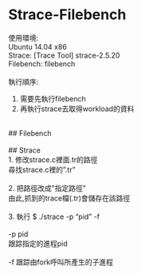# Strace-Filebench  <br /> 
  使用環境:  <br />
  Ubuntu 14.04 x86  <br />
  Strace: [Trace Tool] strace-2.5.20  <br /> 
  Filebench: filebench  <br />
  <br />
  執行順序:  <br />
  1. 需要先執行filebench  <br />
  2. 再執行strace去取得workload的資料  <br />
  <br /> 
## Filebench  <br />
  <br />
## Strace  <br />
  1. 修改strace.c裡面.tr的路徑  <br />
     尋找strace.c裡的”.tr” <br />
  <br />
  2. 把路徑改成"指定路徑"  <br />
     由此,抓到的trace檔(.tr)會儲存在該路徑  <br />
  <br />
  3. 執行 $ ./strace -p “pid” -f <br />
  <br />
  -p pid  <br />
  跟踪指定的進程pid  <br />
  <br />
  -f 跟踪由fork呼叫所產生的子進程 <br />
  <br />
